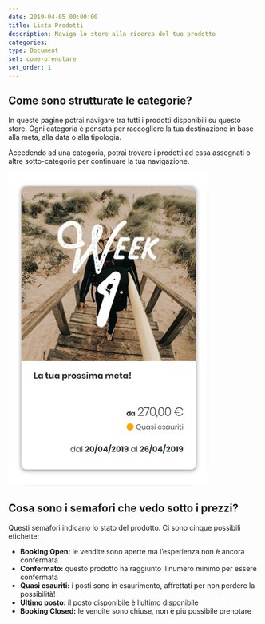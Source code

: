 ```yaml
---
date: 2019-04-05 00:00:00
title: Lista Prodotti
description: Naviga lo store alla ricerca del tuo prodotto
categories:
type: Document
set: come-prenotare
set_order: 1
---
```


## Come sono strutturate le categorie?

In queste pagine potrai navigare tra tutti i prodotti disponibili su questo store. Ogni categoria &egrave; pensata per raccogliere la tua destinazione in base alla meta, alla data o alla tipologia.

Accedendo ad una categoria, potrai trovare i prodotti ad essa assegnati o altre sotto-categorie per continuare la tua navigazione.

![Categoria Prodotto](/images/categoria.jpg)

## Cosa sono i semafori che vedo sotto i prezzi?

Questi semafori indicano lo stato del prodotto. Ci sono cinque possibili etichette:

* **Booking Open:** le vendite sono aperte ma l’esperienza non &egrave; ancora confermata
* **Confermato:** questo prodotto ha raggiunto il numero minimo per essere confermata
* **Quasi esauriti:** i posti sono in esaurimento, affrettati per non perdere la possibilit&agrave;\!
* **Ultimo posto:** il posto disponibile &egrave; l’ultimo disponibile
* **Booking Closed:** le vendite sono chiuse, non &egrave; pi&ugrave; possibile prenotare
